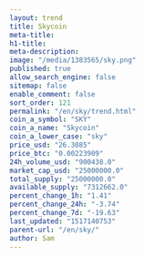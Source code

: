 ```yaml
---
layout: trend
title: Skycoin
meta-title: 
h1-title: 
meta-description: 
image: "/media/1383565/sky.png"
published: true
allow_search_engine: false
sitemap: false
enable_comment: false
sort_order: 121
permalink: "/en/sky/trend.html"
coin_a_symbol: "SKY"
coin_a_name: "Skycoin"
coin_a_lower_case: "sky"
price_usd: "26.3085"
price_btc: "0.00223909"
24h_volume_usd: "900438.0"
market_cap_usd: "25000000.0"
total_supply: "25000000.0"
available_supply: "7312662.0"
percent_change_1h: "1.41"
percent_change_24h: "-3.74"
percent_change_7d: "-19.63"
last_updated: "1517140753"
parent-url: "/en/sky/"
author: Sam
---
```


